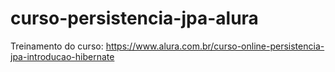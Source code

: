 # curso-persistencia-jpa-alura

Treinamento do curso: https://www.alura.com.br/curso-online-persistencia-jpa-introducao-hibernate